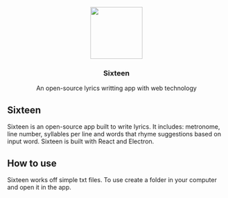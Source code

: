 <p align="center">
  <img src="https://github.com/oortnetwork/sixteen/raw/main/assets/icons/512x512.png" width="120">
  <h3 align="center">Sixteen</h3>
  <p align="center">An open-source lyrics writting app with web technology<p>
</p>

## Sixteen

Sixteen is an open-source app built to write lyrics. It includes: metronome, line number, syllables per line and words that rhyme suggestions based on input word.
Sixteen is built with React and Electron.

## How to use

Sixteen works off simple txt files. To use create a folder in your computer and open it in the app.
